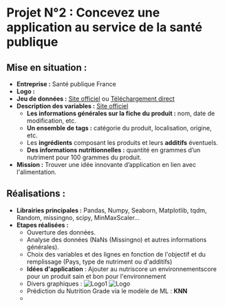 # Projet N°2 : Concevez une application au service de la santé publique

## Mise en situation :
- **Entreprise :** Santé publique France
- **Logo :**
- **Jeu de données :** [Site officiel](https://world.openfoodfacts.org/) ou [Téléchargement direct](https://s3-eu-west-1.amazonaws.com/static.oc-static.com/prod/courses/files/Parcours_data_scientist/Projet+-+Donn%C3%A9es+%C3%A9ducatives/Projet+Python_Dataset_Edstats_csv.zip)
- **Description des variables :** [Site officiel](https://world.openfoodfacts.org/data/data-fields.txt)
    - **Les informations générales sur la fiche du produit :** nom, date de modification, etc.
    - **Un ensemble de tags :** catégorie du produit, localisation, origine, etc.
    - Les **ingrédients** composant les produits et leurs **additifs** éventuels.
    - **Des informations nutritionnelles :** quantité en grammes d’un nutriment pour 100 grammes du produit. 
- **Mission :** Trouver une idée innovante d’application en lien avec l'alimentation.

## Réalisations :
- **Librairies principales :** Pandas, Numpy, Seaborn, Matplotlib, tqdm, Random, missingno, scipy, MinMaxScaler...
- **Etapes réalisées :**
    - Ouverture des données.
    - Analyse des données (NaNs (Missingno) et autres informations générales).
    - Choix des variables et des lignes en fonction de l'objectif et du remplissage (Pays, type de nutriment ou d'additifs)
    - **Idées d'application** : Ajouter au nutriscore un environnementscore pour un produit sain et bon pour l'environnement
    - Divers graphiques :
      ![Logo1]()
      ![Logo]()
    - Prédiction du Nutrition Grade via le modèle de ML : **KNN**
    - 




    



